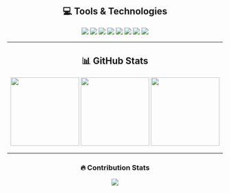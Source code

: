 <!-- Profile Header -->
<h2 align="center">💻 Tools & Technologies</h2>

<p align="center">
  <!-- Tech Badges -->
  <img src="https://img.shields.io/badge/C-00599C?style=for-the-badge&logo=c&logoColor=white"/>
  <img src="https://img.shields.io/badge/C++-00599C?style=for-the-badge&logo=c%2B%2B&logoColor=white"/>
  <img src="https://img.shields.io/badge/Java-ED8B00?style=for-the-badge&logo=openjdk&logoColor=white"/>
  <img src="https://img.shields.io/badge/HTML5-E34F26?style=for-the-badge&logo=html5&logoColor=white"/>
  <img src="https://img.shields.io/badge/CSS3-1572B6?style=for-the-badge&logo=css3&logoColor=white"/>
  <img src="https://img.shields.io/badge/JavaScript-F7DF1E?style=for-the-badge&logo=javascript&logoColor=black"/>
  <img src="https://img.shields.io/badge/React-20232A?style=for-the-badge&logo=react&logoColor=61DAFB"/>
  <img src="https://img.shields.io/badge/MySQL-005C84?style=for-the-badge&logo=mysql&logoColor=white"/>
</p>

---

<h2 align="center">📊 GitHub Stats</h2>

<div align="center">

<!-- GitHub Stats -->
<img src="https://github-readme-stats.vercel.app/api?username=rscbpch&show_icons=true&theme=radical" height="160"/>
<img src="https://github-readme-stats.vercel.app/api/top-langs/?username=rscbpch&layout=compact&theme=radical" height="160"/>

<!-- Streak Stats -->
<img src="https://streak-stats.demolab.com?user=rscbpch&theme=radical&hide_border=false" height="160"/>

</div>

---

<h3 align="center">🔥 Contribution Stats</h3>
<div align="center">
  
![](https://github-contribution-stats.vercel.app/api/?username=rscbpch)

</div>
